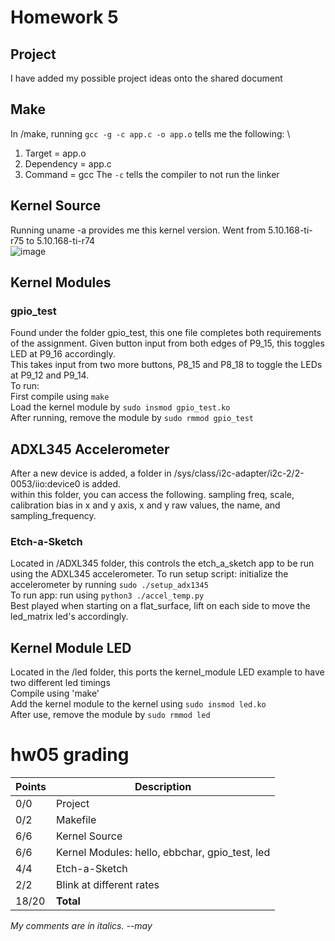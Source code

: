 # Homework 5
## Project
I have added my possible project ideas onto the shared document
## Make
In /make, running `gcc -g -c app.c -o app.o` tells me the following: \
1. Target = app.o
2. Dependency = app.c
3. Command = gcc
The `-c` tells the compiler to not run the linker
## Kernel Source
Running uname -a provides me this kernel version. Went from 5.10.168-ti-r75 to 5.10.168-ti-r74 \
![image](https://github.com/Navelwriter/ECE434-leeni/assets/77686570/95e045ef-0329-43b4-8e8f-c851e36e0c22)
## Kernel Modules 
### gpio_test
Found under the folder gpio_test, this one file completes both requirements of the assignment.
Given button input from both edges of P9_15, this toggles LED at P9_16 accordingly. \
This takes input from two more buttons, P8_15 and P8_18 to toggle the LEDs at P9_12 and P9_14. \
To run: \
First compile using `make` \
Load the kernel module by `sudo insmod gpio_test.ko` \
After running, remove the module by `sudo rmmod gpio_test`
## ADXL345 Accelerometer
After a new device is added, a folder in /sys/class/i2c-adapter/i2c-2/2-0053/iio:device0 is added. \
within this folder, you can access the following.
sampling freq, scale, calibration bias in x and y axis, x and y raw values, the name, and sampling_frequency.
### Etch-a-Sketch 
Located in /ADXL345 folder, this controls the etch_a_sketch app to be run using the ADXL345 accelerometer. 
To run setup script: initialize the accelerometer by running `sudo ./setup_adx1345` \
To run app: run using `python3 ./accel_temp.py` \
Best played when starting on a flat_surface, lift on each side to move the led_matrix led's accordingly.

## Kernel Module LED
Located in the /led folder, this ports the kernel_module LED example to have two different led timings \
Compile using 'make' \
Add the kernel module to the kernel using `sudo insmod led.ko` \
After use, remove the module by `sudo rmmod led`

# hw05 grading

| Points      | Description |
| ----------- | ----------- |
|  0/0 | Project 
|  0/2 | Makefile | *missing*
|  6/6 | Kernel Source
|  6/6 | Kernel Modules: hello, ebbchar, gpio_test, led
|  4/4 | Etch-a-Sketch
|  2/2 | Blink at different rates
| 18/20 | **Total**

*My comments are in italics. --may*

